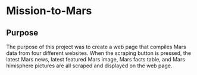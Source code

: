# Mission-to-Mars

## Purpose
The purpose of this project was to create a web page that compiles Mars data from four different websites. When the scraping button is pressed, the latest Mars news, latest featured Mars image, Mars facts table, and Mars himisphere pictures are all scraped and displayed on the web page. 
